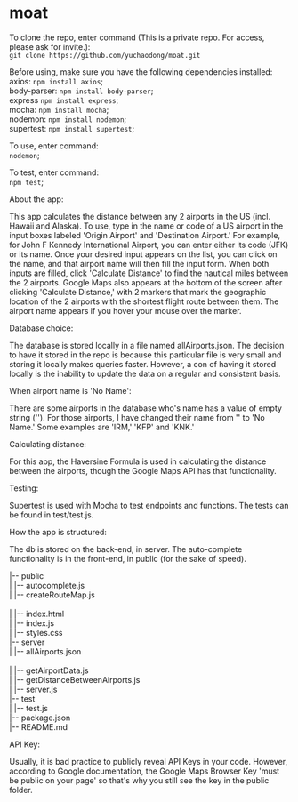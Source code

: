 # moat

To clone the repo, enter command (This is a private repo. For access, please ask for invite.): <br />
`git clone https://github.com/yuchaodong/moat.git`

Before using, make sure you have the following dependencies installed: <br />
axios: `npm install axios`; <br />
body-parser: `npm install body-parser`; <br />
express `npm install express`; <br />
mocha: `npm install mocha`; <br />
nodemon: `npm install nodemon`; <br />
supertest: `npm install supertest`; <br />

To use, enter command: <br />
`nodemon`;

To test, enter command: <br />
`npm test`;


About the app: <br />

This app calculates the distance between any 2 airports in the US (incl. Hawaii and Alaska). 
To use, type in the name or code of a US airport in the input boxes labeled 'Origin Airport' and 'Destination Airport.' For example, for John F Kennedy International Airport, you can enter either its code (JFK) or its name. Once your desired input appears on the list, you can click on the name, and that airport name will then fill the input form. When both inputs are filled, click 'Calculate Distance' to find the nautical miles between the 2 airports. Google Maps also appears at the bottom of the screen after clicking 'Calculate Distance,' with 2 markers that mark the geographic location of the 2 airports with the shortest flight route between them. The airport name appears if you hover your mouse over the marker.


Database choice: <br />

The database is stored locally in a file named allAirports.json. The decision to have it stored in the repo is because this particular file is very small and storing it locally makes queries faster. However, a con of having it stored locally is the inability to update the data on a regular and consistent basis.


When airport name is 'No Name': <br />

There are some airports in the database who's name has a value of empty string (''). For those airports, I have changed their name from '' to 'No Name.' Some examples are 'IRM,' 'KFP' and 'KNK.'


Calculating distance: <br />

For this app, the Haversine Formula is used in calculating the distance between the airports, though the Google Maps API has that functionality.


Testing: <br />

Supertest is used with Mocha to test endpoints and functions. The tests can be found in test/test.js.


How the app is structured: <br />

The db is stored on the back-end, in server.
The auto-complete functionality is in the front-end, in public (for the sake of speed). <br />

|-- public <br />
|       |-- autocomplete.js <br /> 
|       |-- createRouteMap.js <br />       
|       |-- index.html <br />
|       |-- index.js <br />
|       |-- styles.css <br /> 
|-- server <br />
|       |-- allAirports.json <br />    
|       |-- getAirportData.js <br />
|       |-- getDistanceBetweenAirports.js <br />
|       |-- server.js <br />
|-- test <br />
|       |-- test.js <br />
|-- package.json <br />
|-- README.md <br />


API Key: <br />

Usually, it is bad practice to publicly reveal API Keys in your code. However, according to Google documentation, the Google Maps Browser Key 'must be public on your page' so that's why you still see the key in the public folder.
